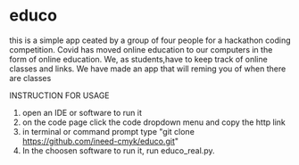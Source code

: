 # educo 
this is a simple app ceated by a group of four people for a hackathon coding competition.
Covid has moved online education to our computers in the form of online education. We, as students,have to keep track of online classes  and links. We have made an app that will reming you of when there are classes

INSTRUCTION FOR USAGE 

1) open an IDE or software to run it
2) on the code page click the code dropdown menu and copy the http link
3) in terminal or command prompt type "git clone https://github.com/ineed-cmyk/educo.git" 
4) In the choosen software to run it, run educo_real.py.


